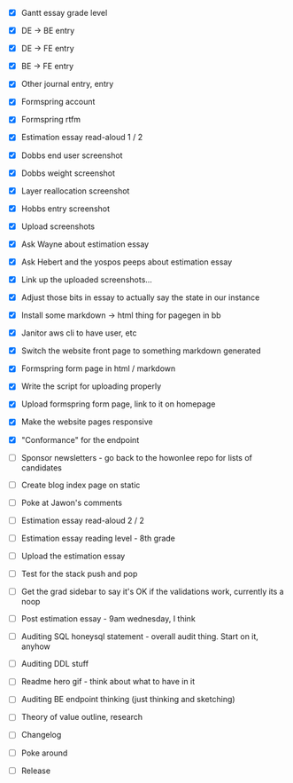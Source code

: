 - [x] Gantt essay grade level
- [x] DE -> BE entry
- [x] DE -> FE entry
- [x] BE -> FE entry
- [x] Other journal entry, entry

- [x] Formspring account
- [x] Formspring rtfm
- [x] Estimation essay read-aloud 1 / 2
- [x] Dobbs end user screenshot
- [x] Dobbs weight screenshot
- [x] Layer reallocation screenshot
- [x] Hobbs entry screenshot
- [x] Upload screenshots

- [x] Ask Wayne about estimation essay
- [x] Ask Hebert and the yospos peeps about estimation essay
- [x] Link up the uploaded screenshots...
- [x] Adjust those bits in essay to actually say the state in our instance

- [x] Install some markdown -> html thing for pagegen in bb
- [x] Janitor aws cli to have user, etc
- [x] Switch the website front page to something markdown generated
- [x] Formspring form page in html / markdown
- [x] Write the script for uploading properly
- [x] Upload formspring form page, link to it on homepage
- [x] Make the website pages responsive
- [x] "Conformance" for the endpoint

- [ ] Sponsor newsletters - go back to the howonlee repo for lists of candidates
- [ ] Create blog index page on static
- [ ] Poke at Jawon's comments
- [ ] Estimation essay read-aloud 2 / 2
- [ ] Estimation essay reading level - 8th grade
- [ ] Upload the estimation essay
- [ ] Test for the stack push and pop
- [ ] Get the grad sidebar to say it's OK if the validations work, currently its a noop

- [ ] Post estimation essay - 9am wednesday, I think
- [ ] Auditing SQL honeysql statement - overall audit thing. Start on it, anyhow
- [ ] Auditing DDL stuff
- [ ] Readme hero gif - think about what to have in it

- [ ] Auditing BE endpoint thinking (just thinking and sketching)
- [ ] Theory of value outline, research
- [ ] Changelog
- [ ] Poke around
- [ ] Release
